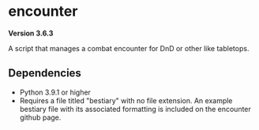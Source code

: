# encounter
**Version 3.6.3**

A script that manages a combat encounter for DnD or other like tabletops.





## Dependencies

* Python 3.9.1 or higher
* Requires a file titled "bestiary" with no file extension. An example bestiary file with its associated formatting is included on the encounter github page.